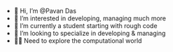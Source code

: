 - 👋 Hi, I’m @Pavan Das
- 👀 I’m interested in developing, managing much more
- 🌱 I’m currently a student starting with rough code
- 💞️ I’m looking to specialize in developing & managing
- 👨‍💻 Need to explore the computational world
<!---
PavanDas4/PavanDas4 is a ✨ special ✨ repository because its `README.md` (this file) appears on your GitHub profile.
You can click the Preview link to take a look at your changes.
--->
